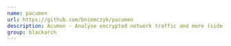 ```yaml
---
name: pacumen
url: https://github.com/bniemczyk/pacumen
description: Acumen - Analyse encrypted network traffic and more (side-channel attacks). URL : https://github.com/bniemczyk/pacumen Groups : blackarch blackarch-crypto blackarch-networking
group: blackarch
---
```


